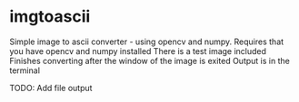 # imgtoascii
Simple image to ascii converter - using opencv and numpy.
Requires that you have opencv and numpy installed
There is a test image included
Finishes converting after the window of the image is exited
Output is in the terminal

TODO:
Add file output
